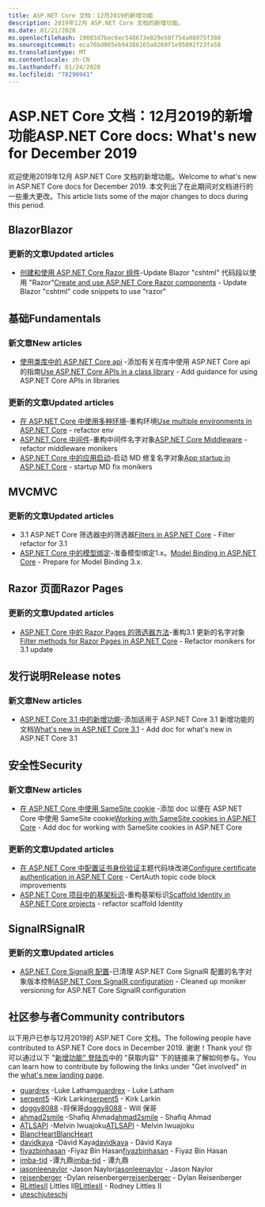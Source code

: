 ```yaml
---
title: ASP.NET Core 文档：12月2019的新增功能
description: 2019年12月 ASP.NET Core 文档的新增功能。
ms.date: 01/21/2020
ms.openlocfilehash: 19083d7bec6ec548673e829e50f754a08075f380
ms.sourcegitcommit: eca76bd065eb94386165a0269f1e95092f23fa58
ms.translationtype: MT
ms.contentlocale: zh-CN
ms.lasthandoff: 01/24/2020
ms.locfileid: "78290941"
---
```

# <a name="aspnet-core-docs-whats-new-for-december-2019"></a><span data-ttu-id="38acc-103">ASP.NET Core 文档：12月2019的新增功能</span><span class="sxs-lookup"><span data-stu-id="38acc-103">ASP.NET Core docs: What's new for December 2019</span></span>

<span data-ttu-id="38acc-104">欢迎使用2019年12月 ASP.NET Core 文档的新增功能。</span><span class="sxs-lookup"><span data-stu-id="38acc-104">Welcome to what's new in ASP.NET Core docs for December 2019.</span></span> <span data-ttu-id="38acc-105">本文列出了在此期间对文档进行的一些重大更改。</span><span class="sxs-lookup"><span data-stu-id="38acc-105">This article lists some of the major changes to docs during this period.</span></span>

## <a name="blazor"></a><span data-ttu-id="38acc-106">Blazor</span><span class="sxs-lookup"><span data-stu-id="38acc-106">Blazor</span></span>

### <a name="updated-articles"></a><span data-ttu-id="38acc-107">更新的文章</span><span class="sxs-lookup"><span data-stu-id="38acc-107">Updated articles</span></span>

- <span data-ttu-id="38acc-108">[创建和使用 ASP.NET Core Razor 组件](../blazor/components.md)-Update Blazor "cshtml" 代码段以使用 "Razor"</span><span class="sxs-lookup"><span data-stu-id="38acc-108">[Create and use ASP.NET Core Razor components](../blazor/components.md) - Update Blazor "cshtml" code snippets to use "razor"</span></span>

## <a name="fundamentals"></a><span data-ttu-id="38acc-109">基础</span><span class="sxs-lookup"><span data-stu-id="38acc-109">Fundamentals</span></span>

### <a name="new-articles"></a><span data-ttu-id="38acc-110">新文章</span><span class="sxs-lookup"><span data-stu-id="38acc-110">New articles</span></span>

- <span data-ttu-id="38acc-111">[使用类库中的 ASP.NET Core api](../fundamentals/target-aspnetcore.md) -添加有关在库中使用 ASP.NET Core api 的指南</span><span class="sxs-lookup"><span data-stu-id="38acc-111">[Use ASP.NET Core APIs in a class library](../fundamentals/target-aspnetcore.md) - Add guidance for using ASP.NET Core APIs in libraries</span></span>

### <a name="updated-articles"></a><span data-ttu-id="38acc-112">更新的文章</span><span class="sxs-lookup"><span data-stu-id="38acc-112">Updated articles</span></span>

- <span data-ttu-id="38acc-113">[在 ASP.NET Core 中使用多种环境](../fundamentals/environments.md)-重构环境</span><span class="sxs-lookup"><span data-stu-id="38acc-113">[Use multiple environments in ASP.NET Core](../fundamentals/environments.md) - refactor env</span></span>
- <span data-ttu-id="38acc-114">[ASP.NET Core 中间件](../fundamentals/middleware/index.md)-重构中间件名字对象</span><span class="sxs-lookup"><span data-stu-id="38acc-114">[ASP.NET Core Middleware](../fundamentals/middleware/index.md) - refactor middleware monikers</span></span>
- <span data-ttu-id="38acc-115">[ASP.NET Core 中的应用启动](../fundamentals/startup.md)-启动 MD 修复名字对象</span><span class="sxs-lookup"><span data-stu-id="38acc-115">[App startup in ASP.NET Core](../fundamentals/startup.md) - startup MD fix monikers</span></span>

## <a name="mvc"></a><span data-ttu-id="38acc-116">MVC</span><span class="sxs-lookup"><span data-stu-id="38acc-116">MVC</span></span>

### <a name="updated-articles"></a><span data-ttu-id="38acc-117">更新的文章</span><span class="sxs-lookup"><span data-stu-id="38acc-117">Updated articles</span></span>

- <span data-ttu-id="38acc-118">3\.1 ASP.NET Core 筛选器[中](../mvc/controllers/filters.md)的筛选器</span><span class="sxs-lookup"><span data-stu-id="38acc-118">[Filters in ASP.NET Core](../mvc/controllers/filters.md) - Filter refactor for 3.1</span></span>
- <span data-ttu-id="38acc-119">[ASP.NET Core 中的模型绑定](../mvc/models/model-binding.md)-准备模型绑定1.x。</span><span class="sxs-lookup"><span data-stu-id="38acc-119">[Model Binding in ASP.NET Core](../mvc/models/model-binding.md) - Prepare for Model Binding 3.x.</span></span>

## <a name="razor-pages"></a><span data-ttu-id="38acc-120">Razor 页面</span><span class="sxs-lookup"><span data-stu-id="38acc-120">Razor Pages</span></span>

### <a name="updated-articles"></a><span data-ttu-id="38acc-121">更新的文章</span><span class="sxs-lookup"><span data-stu-id="38acc-121">Updated articles</span></span>

- <span data-ttu-id="38acc-122">[ASP.NET Core 中的 Razor Pages 的筛选器方法](../razor-pages/filter.md)-重构3.1 更新的名字对象</span><span class="sxs-lookup"><span data-stu-id="38acc-122">[Filter methods for Razor Pages in ASP.NET Core](../razor-pages/filter.md) - Refactor monikers for 3.1 update</span></span>

## <a name="release-notes"></a><span data-ttu-id="38acc-123">发行说明</span><span class="sxs-lookup"><span data-stu-id="38acc-123">Release notes</span></span>

### <a name="new-articles"></a><span data-ttu-id="38acc-124">新文章</span><span class="sxs-lookup"><span data-stu-id="38acc-124">New articles</span></span>

- <span data-ttu-id="38acc-125">[ASP.NET Core 3.1 中的新增功能](../release-notes/aspnetcore-3.1.md)-添加适用于 ASP.NET Core 3.1 新增功能的文档</span><span class="sxs-lookup"><span data-stu-id="38acc-125">[What's new in ASP.NET Core 3.1](../release-notes/aspnetcore-3.1.md) - Add doc for what's new in ASP.NET Core 3.1</span></span>

## <a name="security"></a><span data-ttu-id="38acc-126">安全性</span><span class="sxs-lookup"><span data-stu-id="38acc-126">Security</span></span>

### <a name="new-articles"></a><span data-ttu-id="38acc-127">新文章</span><span class="sxs-lookup"><span data-stu-id="38acc-127">New articles</span></span>

- <span data-ttu-id="38acc-128">[在 ASP.NET Core 中使用 SameSite cookie](../security/samesite.md) -添加 doc 以便在 ASP.NET Core 中使用 SameSite cookie</span><span class="sxs-lookup"><span data-stu-id="38acc-128">[Working with SameSite cookies in ASP.NET Core](../security/samesite.md) - Add doc for working with SameSite cookies in ASP.NET Core</span></span>

### <a name="updated-articles"></a><span data-ttu-id="38acc-129">更新的文章</span><span class="sxs-lookup"><span data-stu-id="38acc-129">Updated articles</span></span>

- <span data-ttu-id="38acc-130">[在 ASP.NET Core 中配置证书身份验证](../security/authentication/certauth.md)主题代码块改进</span><span class="sxs-lookup"><span data-stu-id="38acc-130">[Configure certificate authentication in ASP.NET Core](../security/authentication/certauth.md) - CertAuth topic code block improvements</span></span>
- <span data-ttu-id="38acc-131">[ASP.NET Core 项目中的基架标识](../security/authentication/scaffold-identity.md)-重构基架标识</span><span class="sxs-lookup"><span data-stu-id="38acc-131">[Scaffold Identity in ASP.NET Core projects](../security/authentication/scaffold-identity.md) - refactor scaffold Identity</span></span>

## <a name="signalr"></a><span data-ttu-id="38acc-132">SignalR</span><span class="sxs-lookup"><span data-stu-id="38acc-132">SignalR</span></span>

### <a name="updated-articles"></a><span data-ttu-id="38acc-133">更新的文章</span><span class="sxs-lookup"><span data-stu-id="38acc-133">Updated articles</span></span>

- <span data-ttu-id="38acc-134">[ASP.NET Core SignalR 配置](../signalr/configuration.md)-已清理 ASP.NET Core SignalR 配置的名字对象版本控制</span><span class="sxs-lookup"><span data-stu-id="38acc-134">[ASP.NET Core SignalR configuration](../signalr/configuration.md) - Cleaned up moniker versioning for ASP.NET Core SignalR configuration</span></span>

## <a name="community-contributors"></a><span data-ttu-id="38acc-135">社区参与者</span><span class="sxs-lookup"><span data-stu-id="38acc-135">Community contributors</span></span>

<span data-ttu-id="38acc-136">以下用户已参与12月2019的 ASP.NET Core 文档。</span><span class="sxs-lookup"><span data-stu-id="38acc-136">The following people have contributed to ASP.NET Core docs in December 2019.</span></span> <span data-ttu-id="38acc-137">谢谢！</span><span class="sxs-lookup"><span data-stu-id="38acc-137">Thank you!</span></span> <span data-ttu-id="38acc-138">你可以通过以下 "[新增功能" 登陆页](index.yml)中的 "获取内容" 下的链接来了解如何参与。</span><span class="sxs-lookup"><span data-stu-id="38acc-138">You can learn how to contribute by following the links under "Get involved" in the [what's new landing page](index.yml).</span></span>

- <span data-ttu-id="38acc-139">[guardrex](https://github.com/guardrex) -Luke Latham</span><span class="sxs-lookup"><span data-stu-id="38acc-139">[guardrex](https://github.com/guardrex) - Luke Latham</span></span>
- <span data-ttu-id="38acc-140">[serpent5](https://github.com/serpent5) -Kirk Larkin</span><span class="sxs-lookup"><span data-stu-id="38acc-140">[serpent5](https://github.com/serpent5) - Kirk Larkin</span></span>
- <span data-ttu-id="38acc-141">[doggy8088](https://github.com/doggy8088) -将保哥</span><span class="sxs-lookup"><span data-stu-id="38acc-141">[doggy8088](https://github.com/doggy8088) - Will 保哥</span></span>
- <span data-ttu-id="38acc-142">[ahmad2smile](https://github.com/ahmad2smile) -Shafiq Ahmad</span><span class="sxs-lookup"><span data-stu-id="38acc-142">[ahmad2smile](https://github.com/ahmad2smile) - Shafiq Ahmad</span></span>
- <span data-ttu-id="38acc-143">[ATLSAPI](https://github.com/ATLSAPI) -Melvin Iwuajoku</span><span class="sxs-lookup"><span data-stu-id="38acc-143">[ATLSAPI](https://github.com/ATLSAPI) - Melvin Iwuajoku</span></span>
- [<span data-ttu-id="38acc-144">BlancHeart</span><span class="sxs-lookup"><span data-stu-id="38acc-144">BlancHeart</span></span>](https://github.com/BlancHeart) 
- <span data-ttu-id="38acc-145">[davidkaya](https://github.com/davidkaya) -Dávid Kaya</span><span class="sxs-lookup"><span data-stu-id="38acc-145">[davidkaya](https://github.com/davidkaya) - Dávid Kaya</span></span>
- <span data-ttu-id="38acc-146">[fiyazbinhasan](https://github.com/fiyazbinhasan) -Fiyaz Bin Hasan</span><span class="sxs-lookup"><span data-stu-id="38acc-146">[fiyazbinhasan](https://github.com/fiyazbinhasan) - Fiyaz Bin Hasan</span></span>
- <span data-ttu-id="38acc-147">[imba-tjd](https://github.com/imba-tjd) -谭九鼎</span><span class="sxs-lookup"><span data-stu-id="38acc-147">[imba-tjd](https://github.com/imba-tjd) - 谭九鼎</span></span>
- <span data-ttu-id="38acc-148">[jasonleenaylor](https://github.com/jasonleenaylor) -Jason Naylor</span><span class="sxs-lookup"><span data-stu-id="38acc-148">[jasonleenaylor](https://github.com/jasonleenaylor) - Jason Naylor</span></span>
- <span data-ttu-id="38acc-149">[reisenberger](https://github.com/reisenberger) -Dylan reisenberger</span><span class="sxs-lookup"><span data-stu-id="38acc-149">[reisenberger](https://github.com/reisenberger) - Dylan Reisenberger</span></span>
- <span data-ttu-id="38acc-150">[RLittlesII](https://github.com/RLittlesII) Littles II</span><span class="sxs-lookup"><span data-stu-id="38acc-150">[RLittlesII](https://github.com/RLittlesII) - Rodney Littles II</span></span>
- [<span data-ttu-id="38acc-151">uteschj</span><span class="sxs-lookup"><span data-stu-id="38acc-151">uteschj</span></span>](https://github.com/uteschj) 

